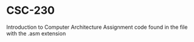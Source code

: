 # CSC-230
Introduction to Computer Architecture 
Assignment code found in the file with the .asm extension
